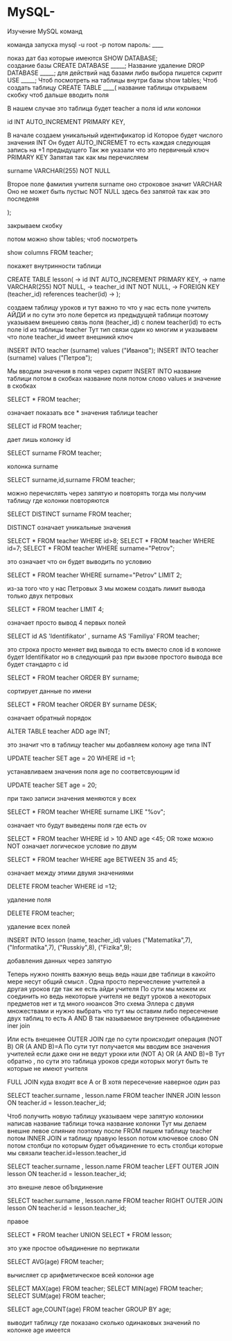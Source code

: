 # MySQL-
Изучение MySQL команд

команда запуска mysql -u root -p
потом пароль: ____


показ дат баз которые имеются SHOW DATABASE;  
создание базы  CREATE DATABASE _____;  Название
удаление DROP DATABASE _____; 
для действий над базами либо выбора пишется скрипт  USE _____;
Чтоб посмотреть на таблицы внутри базы show tables;
Чтоб создать таблицу CREATE TABLE ____(     название таблицы открываем скобку  чтоб дальше вводить поля 


В нашем случае это таблица будет teacher а поля id или колонки 


id INT AUTO_INCREMENT PRIMARY KEY,

В начале создаем уникальный идентификатор id 
Которое будет числого значения INT 
Он будет  AUTO_INCREMET то есть каждая следующая запись на +1 предыдущего
Так же указали что это первичный ключ  PRIMARY KEY
Запятая так как мы перечисляем 

 
surname VARCHAR(255) NOT NULL

Второе поле фамилия учителя surname
оно строковое значит VARCHAR 
Оно не может быть пустыс NOT NULL
здесь без запятой так как это последеяя


); 

закрываем скобку


потом можно show tables; чтоб посмотреть 

show columns FROM teacher;

покажет внутринности таблици 


CREATE TABLE lesson(
    -> id INT AUTO_INCREMENT PRIMARY KEY,
    -> name VARCHAR(255) NOT NULL,
    -> teacher_id INT NOT NULL,
    -> FOREIGN KEY (teacher_id) references teacher(id)
    -> );

создаем таблицу уроков и тут важно то что у нас есть поле учитель АЙДИ
и по сути это поле берется из предыдущей таблици поэтому указываем внешеию
связь поля (teacher_id) с полем teacher(id) то есть поле id из таблицы teacher
Тут тип связи один ко многим и указываем что поле teacher_id имеет внешникй ключ


INSERT INTO teacher (surname) values ("Иванов");
INSERT INTO teacher (surname) values ("Петров");

Мы вводим значения в поля через скрипт INSERT INTO название таблици 
потом в скобках название поля потом слово values и значение в скобках

SELECT * FROM teacher;

означает показать все * значения таблици teacher

SELECT id FROM teacher;
 
дает лишь колонку id

SELECT surname FROM teacher;

колонка surname

SELECT surname,id,surname FROM teacher;

можно перечислять через запятую и повторять тогда мы получим таблицу где колонки повторяются

SELECT DISTINCT surname FROM teacher;

DISTINCT означает уникальные значения


SELECT * FROM teacher WHERE id>8;
SELECT * FROM teacher WHERE id=7;
SELECT * FROM teacher WHERE surname="Petrov";


это означает что он будет выводить по условию


SELECT * FROM teacher WHERE surname="Petrov" LIMIT 2;

из-за того что у нас Петровых 3 мы можем создать лимит вывода только двух петровых

SELECT * FROM teacher LIMIT 4;

означает просто вывод 4 первых полей 


SELECT id AS 'Identifikator' , surname AS 'Familiya' FROM teacher;

это строка просто меняет вид вывода то есть вместо слов  id в колонке будет  Identifikator
но в следующий раз при вызове простого вывода все будет стандарто с id 


SELECT * FROM teacher ORDER BY surname;

сортирует данные по имени

SELECT * FROM teacher ORDER BY surname DESK;

означает обратный порядок 


ALTER TABLE teacher ADD age INT;

это значит что в таблицу teacher мы добавляем колону age типа INT 


UPDATE teacher SET age = 20 WHERE id =1;

устанавливаем значения поля age по соответсвующим id

UPDATE teacher SET age = 20; 

при тако записи значения меняются у всех

SELECT * FROM teacher WHERE surname LIKE "%ov";

означает что будут выведены поля где есть ov


SELECT * FROM teacher WHERE id > 10 AND age <45;
OR тоже можно
NOT
означает логическое условие по двум 


SELECT * FROM teacher WHERE age BETWEEN 35 and 45;

означает между этими двумя значениями


DELETE FROM teacher WHERE id =12;

удаление поля 

DELETE FROM teacher;

удаление всех полей


INSERT INTO lesson (name, teacher_id) values ("Matematika",7), ("Informatika",7), ("Russkiy",8), ("Fizika",9);

добавления данных через запятую 


Теперь нужно понять важную вещь ведь наши две таблици в какойто мере несут общий смысл . Одна просто перечесление учителей а другая уроков где так же есть айди учителя
По сути мы можем их соединить но ведь некоторые учителя не ведут уроков а некоторых предметов нет и тд много нюансов 
Это схема Эллера с двумя множествами и нужно выбрать что тут мы оставим 
либо пересечение двух таблиц то есть  A AND B так называемое внутреннее объядинение iner join

Или есть внешенее OUTER JOIN где по сути происходит операция 
(NOT B) OR (A AND B)=A По сути тут получается мы вводим все значения учителей если даже они не ведут уроки
или (NOT A) OR  (A AND B)=B Тут обратно , по сути это таблица уроков среди которых могут быть те которые не имеют учителя

FULL JOIN  куда входят все A or B хотя пересечение наверное один раз


SELECT teacher.surname , lesson.name FROM teacher INNER JOIN lesson ON teacher.id = lesson.teacher_id;

Чтоб получить новую таблицу указываем чере запятую колоники  написав название таблици точка название колонки
Тут мы делаем внешне левое слияние поэтому после FROM пишем таблицу teacher
потом INNER JOIN и таблицу правую lesson 
потом ключевое слово ON
потом столбци по которым будет объядинение то есть столбци которые мы связали teacher.id=lesson.teacher_id


SELECT teacher.surname , lesson.name FROM teacher LEFT OUTER JOIN lesson ON teacher.id = lesson.teacher_id;

это внешне левое обЪядинение


SELECT teacher.surname , lesson.name FROM teacher RIGHT OUTER JOIN lesson ON teacher.id = lesson.teacher_id;

правое

SELECT * FROM teacher UNION SELECT * FROM lesson;

это уже простое объядинение по вертикали


SELECT AVG(age) FROM teacher;

вычисляет ср арифметическое всей колонки age


SELECT MAX(age) FROM teacher;
SELECT MIN(age) FROM teacher;
SELECT SUM(age) FROM teacher;



SELECT age,COUNT(age) FROM teacher GROUP BY age;

выводит таблицу где показано сколько одинаковых значений по колонке age имеется
